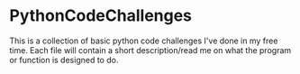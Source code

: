 # PythonCodeChallenges
This is a collection of basic python code challenges I've done in my free time. Each file
will contain a short description/read me on what the program or function is designed to do. 
